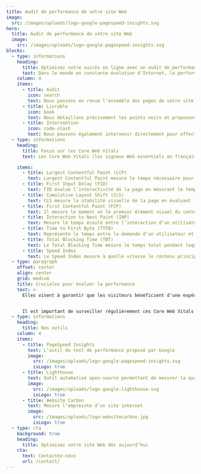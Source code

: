 ```yaml
---
title: Audit de performance de votre site Web
image:
  src: /images/uploads/logo-google-pagespeed-insights.svg
hero:
  title: Audit de performance de votre site Web
  image:
    src: /images/uploads/logo-google-pagespeed-insights.svg
blocks:
  - type: informations
    heading:
      title: Optimisez votre succès en ligne avec un audit de performance
      text: Dans le monde en constante évolution d'Internet, la performance de votre site Web est bien plus qu'une simple question de vitesse de chargement. C'est un facteur déterminant qui peut influencer votre classement dans les moteurs de recherche, fidéliser vos visiteurs et maximiser votre réussite en ligne. C'est là qu'intervient l'audit de performance de site web.
    column: 4
    items:
      - title: Audit
        icon: search
        text: Nous passons en revue l’ensemble des pages de votre site pour un meilleur audit.
      - title: Livrable
        icon: book
        text: Nous détaillons précisement les points noirs et proposons les solutions.
      - title: Intervention
        icon: code-slash
        text: Nous pouvons également intervenir directement pour effectuer les modifications.
  - type: informations
    heading:
      title: Focus sur les Core Web Vitals
      text: Les Core Web Vitals (les signaux Web essentiels en français) sont un ensemble de métriques de performance Web essentielles définies par Google pour évaluer l’expérience utilisateur sur un site web. Ces métriques se concentrent sur la vitesse de chargement, l’interactivité et la stabilité visuelle d’une page web. Google utilise les Core Web Vitals comme facteurs de classement dans son algorithme de recherche.

    items:
      - title: Largest Contentful Paint (LCP)
        text: Largest Contentful Paint mesure le temps nécessaire pour que le plus grand élément visible de la page (généralement une image ou un bloc de texte) soit complètement chargé. Google recommande que LCP se produise en moins de 2,5 secondes après le début du chargement de la page.
      - title: First Input Delay (FID)
        text: FID évalue l’interactivité de la page en mesurant le temps écoulé entre la première interaction de l’utilisateur (par exemple, un clic sur un bouton) et la réponse du site. Un FID inférieur à 100 millisecondes est considéré comme bon.
      - title: Cumulative Layout Shift (CLS)
        text: CLS mesure la stabilité visuelle de la page en évaluant le décalage inattendu du contenu lorsque la page se charge. Une CLS inférieure à 0,1 est considérée comme souhaitable.
      - title: First Contentful Paint (FCP)
        text: Il mesure le moment où le premier élément visuel du contenu (comme du texte ou une image) apparaît à l’écran lors du chargement d’une page web. Il indique à l’utilisateur que la page se charge et devient visible. Un FCP rapide améliore l’impression de rapidité et d’interactivité du site. Google recommande un FCP de moins de 1,2 seconde pour une expérience utilisateur optimale.
      - title: Interaction to Next Paint (INP)
        text: Mesure le temps écoulé entre l’interaction d’un utilisateur sur un site web (comme un clic sur un bouton) et le moment où la page affiche la prochaine mise à jour significative à l’écran. Un INP rapide garantit une interactivité réactive et une expérience utilisateur fluide. C’est un facteur essentiel pour les applications web interactives, car un INP court signifie que les utilisateurs perçoivent une réponse immédiate à leurs actions.
      - title: Time to First Byte (TTFB)
        text: Représente le temps entre la demande d’un utilisateur et la première réponse du serveur. Un TTFB rapide est essentiel pour des chargements de page rapides et une meilleure expérience utilisateur. C’est un indicateur clé de la performance web.
      - title: Total Blocking Time (TBT)
        text: Le Total Blocking Time mesure le temps total pendant lequel la page est bloquée, c’est-à-dire le temps pendant lequel l’utilisateur ne peut pas interagir avec la page parce que le navigateur est occupé à exécuter des tâches. Le TBT est essentiel pour évaluer l’interactivité de la page. Un TBT inférieur à 300 millisecondes est considéré comme bon.
      - title: Speed Index
        text: Le Speed Index mesure à quelle vitesse le contenu principal d'une page devient visible. Il prend en compte la progression de l’affichage au fil du temps et évalue la rapidité avec laquelle l’utilisateur peut voir et interagir avec le contenu. Un Speed Index bas signifie que le contenu se charge rapidement, ce qui améliore l’expérience utilisateur. Les valeurs plus basses indiquent de meilleures performances.
  - type: paragraph
    offset: center
    align: center
    grid: medium
    title: Cruciales pour évaluer la performance
    text: >-
      Elles visent à garantir que les visiteurs bénéficient d'une expérience fluide, rapide et prévisible lors de la navigation sur un site. Google utilise ces métriques pour classer les pages dans ses résultats de recherche, donnant la priorité aux pages offrant une meilleure expérience utilisateur en termes de performance.


      Il est important de surveiller régulièrement ces Core Web Vitals et de les optimiser pour garantir que votre site Web offre une expérience utilisateur de qualité et conserve ou améliore son classement dans les résultats de recherche de Google.
  - type: informations
    heading:
      title: Nos outils
    column: 4
    items:
      - title: PageSpeed Insights
        text: L’outil de test de performance proposé par Google
        image:
          src: /images/uploads/logo-google-pagespeed-insights.svg
          isLogo: true
      - title: Lighthouse
        text: Outil automatisé open-source permettant de mesurer la qualité des pages Web
        image:
          src: /images/uploads/logo-google-lighthouse.svg
          isLogo: true
      - title: Website Carbon
        text: Mesure l’empreinte d’un site internet
        image:
          src: /images/uploads/logo-websitecarbon.jpg
          isLogo: true
  - type: cta
    background: true
    heading:
      title: Optimisez votre site Web dès aujourd’hui
    cta:
      text: Contactez-nous
      url: /contact/
---
```

